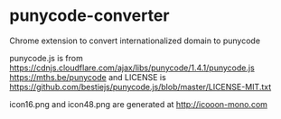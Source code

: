 # punycode-converter
Chrome extension to convert internationalized domain to punycode

punycode.js is from
https://cdnjs.cloudflare.com/ajax/libs/punycode/1.4.1/punycode.js
https://mths.be/punycode
and LICENSE is https://github.com/bestiejs/punycode.js/blob/master/LICENSE-MIT.txt

icon16.png and icon48.png are generated at http://icooon-mono.com